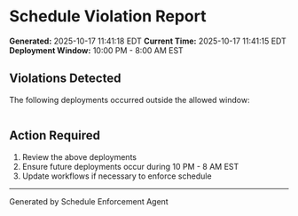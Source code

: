 # Schedule Violation Report

**Generated:** 2025-10-17 11:41:18 EDT
**Current Time:** 2025-10-17 11:41:15 EDT
**Deployment Window:** 10:00 PM - 8:00 AM EST

## Violations Detected

The following deployments occurred outside the allowed window:

```

```

## Action Required

1. Review the above deployments
2. Ensure future deployments occur during 10 PM - 8 AM EST
3. Update workflows if necessary to enforce schedule

---

Generated by Schedule Enforcement Agent
